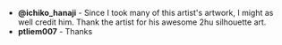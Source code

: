 - **@ichiko_hanaji** - Since I took many of this artist's artwork, I might as well credit him. Thank the artist for his awesome 2hu silhouette art.
- **ptliem007** - Thanks
